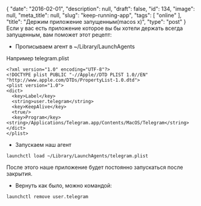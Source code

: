 {
    "date": "2016-02-01",
    "description": null,
    "draft": false,
    "id": 134,
    "image": null,
    "meta_title": null,
    "slug": "keep-running-app",
    "tags": [
        "online"
    ],
    "title": "Держим приложение запущенным(macos x)",
    "type": "post"
}
Если у вас есть приложение которое вы бы хотели держать всегда запущенным, вам поможет этот рецепт:

-	Прописываем агент в ~/Library/LaunchAgents

Например telegram.plist

```
<?xml version="1.0" encoding="UTF-8"?>
<!DOCTYPE plist PUBLIC "-//Apple//DTD PLIST 1.0//EN" "http://www.apple.com/DTDs/PropertyList-1.0.dtd">
<plist version="1.0">
<dict>
  <key>Label</key>
  <string>user.telegram</string>
  <key>KeepAlive</key>
  <true/>
  <key>Program</key>  <string>/Applications/Telegram.app/Contents/MacOS/Telegram</string>
</dict>
</plist>
```

-	Запускаем наш агент

```
launchctl load ~/Library/LaunchAgents/telegram.plist
```

После этого наше приложение будет постоянно запускаться после закрытия.

-	Вернуть как было, можно командой:

```
launchctl remove user.telegram
```
